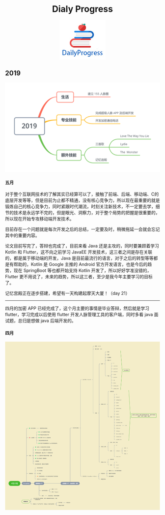 <h1 align="center">Dialy Progress</h1>

<p align="center">
<a href="https://github.com/ThomasLeedev/DailyProgress" target="_blank">
	<img src="https://github.com/ThomasLeedev/DailyProgress/blob/master/img/logo.jpg" width=""/>
</a>
</p>

## 2019

<div align="center">
<img src="https://github.com/ThomasLeedev/DailyProgress/blob/master/img/2019.png">
</div>

#### 五月

对于整个互联网技术的了解其实已经算可以了，接触了前端、后端、移动端、C的底层开发等等，但是目前为止都不精通，没有核心竞争力，所以现在最重要的就是锻炼自己的核心竞争力，同时紧跟时代潮流，时刻关注新技术，不一定要去学，细节的技术是永远学不完的，但是眼光、洞察力，对于整个局势的把握是很重要的，所以现在开始专攻移动端开发技术。

目前存在一个问题就是每次开发之后的总结，一定要及时，稍微拖延一会就会忘记其中的重要内容。

论文目前写完了，答辩也完成了，目前来看 Java 还是主攻的，同时要兼顾着学习 Kotlin 和 Flutter，这不向之前学习 JavaEE 开发技术，这三者之间是存在关联的，都是属于移动端的开发，Java 是目前最流行的语言，对于之后的转型等等都是有帮助的，Kotlin 是 Google 主推的 Android 官方开发语言，也是今后的趋势，现在 SpringBoot 等也都开始支持 Kotlin 开发了，所以好好学准没错的，Flutter 更不用说了，未来的趋势，所以这三者，至少是我今年主要学习的目标了。

记忆宫殿正在逐步搭建，希望有一天构建起摩天大厦！（day 21）

---

四月的加密 APP 已经完成了，这个月主要的事情是毕业答辩，然后就是学习 flutter，学习完成以后使用 flutter 开发人脉管理工具的客户端，同时多看 java 面试题，总归是想做 java 后端开发的。

#### 四月

<div align="center">
<img src="https://github.com/ThomasLeedev/DailyProgress/blob/master/img/2019_04.png">
</div>
